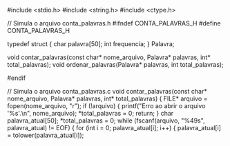 #include <stdio.h>
#include <string.h>
#include <ctype.h>

// Simula o arquivo conta_palavras.h
#ifndef CONTA_PALAVRAS_H
#define CONTA_PALAVRAS_H

typedef struct {
    char palavra[50];
    int frequencia;
} Palavra;

void contar_palavras(const char* nome_arquivo, Palavra* palavras, int* total_palavras);
void ordenar_palavras(Palavra* palavras, int total_palavras);

#endif

// Simula o arquivo conta_palavras.c
void contar_palavras(const char* nome_arquivo, Palavra* palavras, int* total_palavras) {
   FILE* arquivo = fopen(nome_arquivo, "r");
    if (!arquivo) {
        printf("Erro ao abrir o arquivo '%s'.\n", nome_arquivo);
        *total_palavras = 0;
        return;
    }
char palavra_atual[50];
    *total_palavras = 0;
while (fscanf(arquivo, "%49s", palavra_atual) != EOF) {
        for (int i = 0; palavra_atual[i]; i++) {
            palavra_atual[i] = tolower(palavra_atual[i]);
